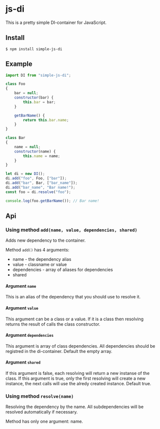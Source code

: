# js-di
This is a pretty simple DI-container for JavaScript.
## Install

```
$ npm install simple-js-di
```

## Example

```javascript
import DI from "simple-js-di";

class Foo
{
    bar = null;
    constructor(bar) {
        this.bar = bar;
    }

    getBarName() {
        return this.bar.name;
    }
}

class Bar
{
    name = null;
    constructor(name) {
        this.name = name;
    }
}

let di = new DI();
di.add("foo", Foo, ["bar"]);
di.add("bar", Bar, ["bar_name"]);
di.add("bar_name", "Bar name!");
const foo = di.resolve("foo");

console.log(foo.getBarName()); // Bar name!
```

## Api

### Using method `add(name, value, dependencies, shared)`
Adds new dependency to the container.

Method `add()` has 4 arguments:
* name - the dependency alias
* value - classname or value
* dependencies - array of aliases for dependencies
* shared

#### Argument `name`
This is an alias of the dependency that you should use to resolve it.

#### Argument `value`

This argument can be a class or a value. If it is a class then resolving returns the result of calls the class constructor.

#### Argument `dependencies`
This argument is array of class dependencies. All dependencies should be registred in the di-container. Default the empty array.

#### Argument `shared`
If this argument is false, each  resolving will return a new instanse of the class. If this argument is true, only the first resolving will create a new instance, the next calls will use the alredy created instance. Default true.

### Using method `resolve(name)`
Resolving the dependency by the name. All subdependencies will be resolved automatically if necessary.

Method has only one argument: name.
